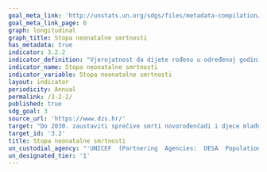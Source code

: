 ```yaml
---
goal_meta_link: 'http://unstats.un.org/sdgs/files/metadata-compilation/Metadata-Goal-3.pdf'
goal_meta_link_page: 6
graph: longitudinal
graph_title: Stopa neonatalne smrtnosti
has_metadata: true
indicator: 3.2.2
indicator_definition: "Vjerojatnost da dijete rođeno u određenoj godini ili razdoblju umre unutar prvih 28 navršenih dana života, pod uvjetom djelovanja stope smrtnosti iste specifične dobi u tom razdoblju, izraženo na 1,000 živorođenih. Neonatalna smrtnost (umrli unutar prvih 28 navršenih dana života) se može podijeliti na ranu neonatalnu smrtnost koje se događa unutar prvih 7 dana života, i kasnu neonatalnu smrtnost koja se događa nakon 7. dana života, ali prije 28 navršenih dana života."
indicator_name: Stopa neonatalne smrtnosti
indicator_variable: Stopa neonatalne smrtnosti
layout: indicator
periodicity: Annual
permalink: /3-2-2/
published: true
sdg_goal: 3
source_url: 'https://www.dzs.hr/'
target: "Do 2030. zaustaviti sprečive smrti novorođenčadi i djece mlađe od 5 godina, s ciljem da sve države smanje neonatalu smrtnost na barem 12 (ili manje) na 1,000 živorođenih, a smrtnost djece do 5 godina starosti na barem 25 (ili manje) na 1,000 živorođenih."
target_id: '3.2'
title: Stopa neonatalne smrtnosti
un_custodial_agency: "'UNICEF  (Partnering  Agencies:  DESA  Population  Divsion,  World  Bank)'"
un_designated_tier: '1'
---
```

